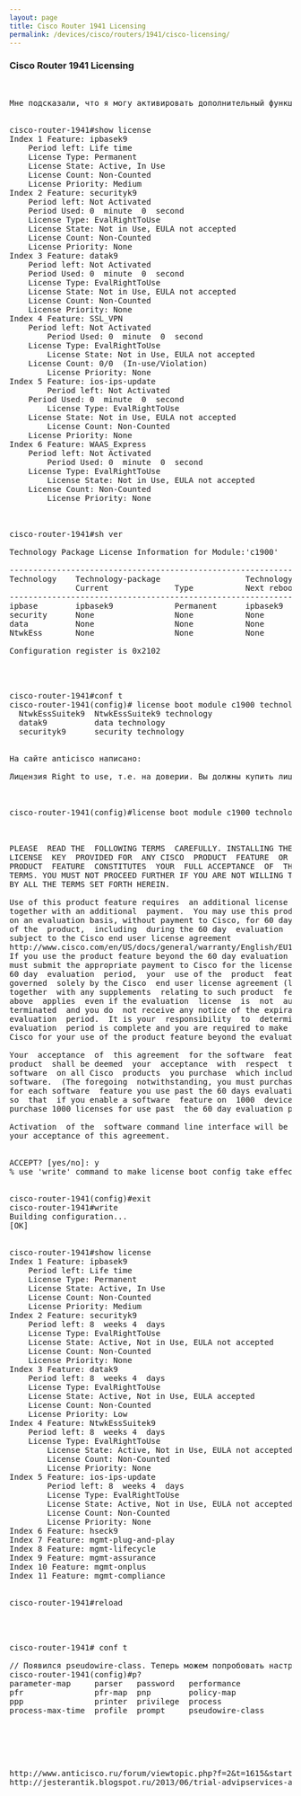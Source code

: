 ```yaml
---
layout: page
title: Cisco Router 1941 Licensing
permalink: /devices/cisco/routers/1941/cisco-licensing/
---
```


### Cisco Router 1941 Licensing

<pre>


Мне подсказали, что я могу активировать дополнительный функционал на определенное время.


cisco-router-1941#show license
Index 1 Feature: ipbasek9
	Period left: Life time
	License Type: Permanent
	License State: Active, In Use
	License Count: Non-Counted
	License Priority: Medium
Index 2 Feature: securityk9
	Period left: Not Activated
	Period Used: 0  minute  0  second  
	License Type: EvalRightToUse
	License State: Not in Use, EULA not accepted
	License Count: Non-Counted
	License Priority: None
Index 3 Feature: datak9
	Period left: Not Activated
	Period Used: 0  minute  0  second  
	License Type: EvalRightToUse
	License State: Not in Use, EULA not accepted
	License Count: Non-Counted
	License Priority: None
Index 4 Feature: SSL_VPN
	Period left: Not Activated
        Period Used: 0  minute  0  second  
	License Type: EvalRightToUse
        License State: Not in Use, EULA not accepted
	License Count: 0/0  (In-use/Violation)
        License Priority: None
Index 5 Feature: ios-ips-update
        Period left: Not Activated
	Period Used: 0  minute  0  second  
        License Type: EvalRightToUse
	License State: Not in Use, EULA not accepted
        License Count: Non-Counted
	License Priority: None
Index 6 Feature: WAAS_Express
	Period left: Not Activated
        Period Used: 0  minute  0  second  
	License Type: EvalRightToUse
        License State: Not in Use, EULA not accepted
	License Count: Non-Counted
        License Priority: None



cisco-router-1941#sh ver

Technology Package License Information for Module:'c1900'

------------------------------------------------------------------------
Technology    Technology-package                  Technology-package
              Current              Type           Next reboot  
------------------------------------------------------------------------
ipbase        ipbasek9             Permanent      ipbasek9
security      None                 None           None
data          None                 None           None
NtwkEss       None                 None           None

Configuration register is 0x2102




cisco-router-1941#conf t
cisco-router-1941(config)# license boot module c1900 technology-package ?
  NtwkEssSuitek9  NtwkEssSuitek9 technology
  datak9          data technology
  securityk9      security technology


На сайте anticisco написано:

Лицензия Right to use, т.е. на доверии. Вы должны купить лицензию, но активировать вы её не сможете. После 60 дней и после перезагрузки всё будет работать независимо от того, купили вы лицензию или нет.



cisco-router-1941(config)#license boot module c1900 technology-package datak9



PLEASE  READ THE  FOLLOWING TERMS  CAREFULLY. INSTALLING THE LICENSE OR
LICENSE  KEY  PROVIDED FOR  ANY CISCO  PRODUCT  FEATURE  OR  USING SUCH
PRODUCT  FEATURE  CONSTITUTES  YOUR  FULL ACCEPTANCE  OF  THE FOLLOWING
TERMS. YOU MUST NOT PROCEED FURTHER IF YOU ARE NOT WILLING TO  BE BOUND
BY ALL THE TERMS SET FORTH HEREIN.

Use of this product feature requires  an additional license from Cisco,
together with an additional  payment.  You may use this product feature
on an evaluation basis, without payment to Cisco, for 60 days. Your use
of the  product,  including  during the 60 day  evaluation  period,  is
subject to the Cisco end user license agreement
http://www.cisco.com/en/US/docs/general/warranty/English/EU1KEN_.html
If you use the product feature beyond the 60 day evaluation period, you
must submit the appropriate payment to Cisco for the license. After the
60 day  evaluation  period,  your  use of the  product  feature will be
governed  solely by the Cisco  end user license agreement (link above),
together  with any supplements  relating to such product  feature.  The
above  applies  even if the evaluation  license  is  not  automatically
terminated  and you do  not receive any notice of the expiration of the
evaluation  period.  It is your  responsibility  to  determine when the
evaluation  period is complete and you are required to make  payment to
Cisco for your use of the product feature beyond the evaluation period.

Your  acceptance  of  this agreement  for the software  features on one
product  shall be deemed  your  acceptance  with  respect  to all  such
software  on all Cisco  products  you purchase  which includes the same
software.  (The foregoing  notwithstanding, you must purchase a license
for each software  feature you use past the 60 days evaluation  period,
so  that  if you enable a software  feature on  1000  devices, you must
purchase 1000 licenses for use past  the 60 day evaluation period.)

Activation  of the  software command line interface will be evidence of
your acceptance of this agreement.


ACCEPT? [yes/no]: y
% use 'write' command to make license boot config take effect on next boot


cisco-router-1941(config)#exit
cisco-router-1941#write
Building configuration...
[OK]


cisco-router-1941#show license
Index 1 Feature: ipbasek9
	Period left: Life time
	License Type: Permanent
	License State: Active, In Use
	License Count: Non-Counted
	License Priority: Medium
Index 2 Feature: securityk9
	Period left: 8  weeks 4  days
	License Type: EvalRightToUse
	License State: Active, Not in Use, EULA not accepted
	License Count: Non-Counted
	License Priority: None
Index 3 Feature: datak9
	Period left: 8  weeks 4  days
	License Type: EvalRightToUse
	License State: Active, Not in Use, EULA accepted
	License Count: Non-Counted
	License Priority: Low
Index 4 Feature: NtwkEssSuitek9
	Period left: 8  weeks 4  days
	License Type: EvalRightToUse
        License State: Active, Not in Use, EULA not accepted
        License Count: Non-Counted
        License Priority: None
Index 5 Feature: ios-ips-update
        Period left: 8  weeks 4  days
        License Type: EvalRightToUse
        License State: Active, Not in Use, EULA not accepted
        License Count: Non-Counted
        License Priority: None
Index 6 Feature: hseck9
Index 7 Feature: mgmt-plug-and-play
Index 8 Feature: mgmt-lifecycle
Index 9 Feature: mgmt-assurance
Index 10 Feature: mgmt-onplus
Index 11 Feature: mgmt-compliance


cisco-router-1941#reload




cisco-router-1941# conf t

// Появился pseudowire-class. Теперь можем попробовать настроить l2tp
cisco-router-1941(config)#p?
parameter-map     parser   password   performance
pfr               pfr-map  pnp        policy-map
ppp               printer  privilege  process
process-max-time  profile  prompt     pseudowire-class



<!--

 license boot module c3900 technology-package uck9


erase startup, перегрузил


Попробовать

c2900-universalk9-mz.SPA.151-3.T.bin - да
c2900-universalk9-mz.SPA.152-2.T.bin - нет




 у меня получилось только на -

universalk9-mz.151-3.T1.bin - да
universalk9-mz.151-3.T3.bin - нет
universalk9-mz.151-3.T1.bin - нет

-->


http://www.anticisco.ru/forum/viewtopic.php?f=2&t=1615&start=20
http://jesterantik.blogspot.ru/2013/06/trial-advipservices-advsecurity-cisco.html

</pre>
